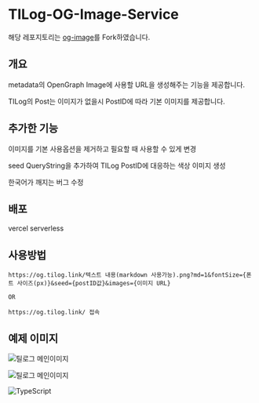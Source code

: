 # TILog-OG-Image-Service

해당 레포지토리는 [og-image](https://github.com/vercel/og-image)를 Fork하였습니다.

## 개요

metadata의 OpenGraph Image에 사용할 URL을 생성해주는 기능을 제공합니다.

TILog의 Post는 이미지가 없을시 PostID에 따라 기본 이미지를 제공합니다.

## 추가한 기능

이미지를 기본 사용옵션을 제거하고 필요할 때 사용할 수 있게 변경

seed QueryString을 추가하여 TILog PostID에 대응하는 색상 이미지 생성

한국어가 깨지는 버그 수정

## 배포
vercel serverless


## 사용방법

```
https://og.tilog.link/텍스트 내용(markdown 사용가능).png?md=1&fontSize={폰트 사이즈(px)}&seed={postID값}&images={이미지 URL}

OR

https://og.tilog.link/ 접속

```

## 예제 이미지

![틸로그 메인이미지](https://og.tilog.link/.png?md=1&fontSize=90px&seed=3729&images=https://static.tilog.link/tilog-logo-white.svg)

![틸로그 메인이미지](https://og.tilog.link/오늘%20배운것을%20기록하고,%20남들과%20공유해보세요.🤩.png?md=1&fontSize=50px&seed=3729&images=https://static.tilog.link/tilog-logo-white.svg)

![TypeScript](https://og.tilog.link/**TypeScript**.png?md=1&fontSize=100px&seed=3)
